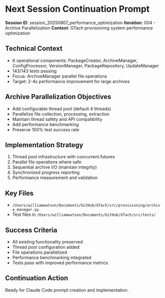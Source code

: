 # Next Session Continuation Prompt

**Session ID**: session_20250807_performance_optimization
**Iteration**: 004 - Archive Parallelization
**Context**: GTach provisioning system performance optimization

## Technical Context
- 6 operational components: PackageCreator, ArchiveManager, ConfigProcessor, VersionManager, PackageRepository, UpdateManager
- 143/143 tests passing
- Focus: ArchiveManager parallel file operations
- Target: 2-4x performance improvement for large archives

## Archive Parallelization Objectives
- Add configurable thread pool (default 4 threads)
- Parallelize file collection, processing, extraction
- Maintain thread safety and API compatibility
- Add performance benchmarking
- Preserve 100% test success rate

## Implementation Strategy
1. Thread pool infrastructure with concurrent.futures
2. Parallel file operations where safe
3. Sequential archive I/O (maintain integrity)
4. Synchronized progress reporting
5. Performance measurement and validation

## Key Files
- `/Users/williamwatson/Documents/GitHub/GTach/src/provisioning/archive_manager.py`
- Test files in `/Users/williamwatson/Documents/GitHub/GTach/src/tests/`

## Success Criteria
- All existing functionality preserved
- Thread pool configuration added
- File operations parallelized
- Performance benchmarking integrated
- Tests pass with improved performance metrics

## Continuation Action
Ready for Claude Code prompt creation and implementation.
